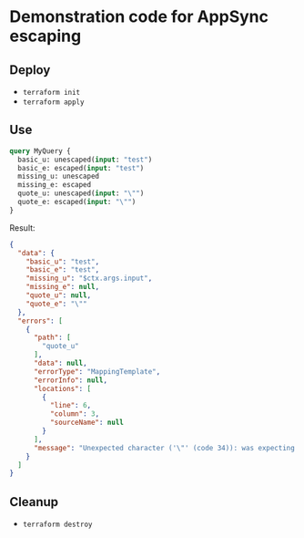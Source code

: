 # Demonstration code for AppSync escaping

## Deploy

* ```terraform init```
* ```terraform apply```

## Use

```graphql
query MyQuery {
  basic_u: unescaped(input: "test")  
  basic_e: escaped(input: "test")
  missing_u: unescaped
  missing_e: escaped
  quote_u: unescaped(input: "\"")
  quote_e: escaped(input: "\"")
}
```

Result:

```json
{
  "data": {
    "basic_u": "test",
    "basic_e": "test",
    "missing_u": "$ctx.args.input",
    "missing_e": null,
    "quote_u": null,
    "quote_e": "\""
  },
  "errors": [
    {
      "path": [
        "quote_u"
      ],
      "data": null,
      "errorType": "MappingTemplate",
      "errorInfo": null,
      "locations": [
        {
          "line": 6,
          "column": 3,
          "sourceName": null
        }
      ],
      "message": "Unexpected character ('\"' (code 34)): was expecting comma to separate Object entries\n at [Source: (String)\"{\n\t\"version\": \"2018-05-29\",\n\t\"payload\": \"\"\"\n}\n\"; line: 3, column: 16]"
    }
  ]
}
```

## Cleanup

* ```terraform destroy```
